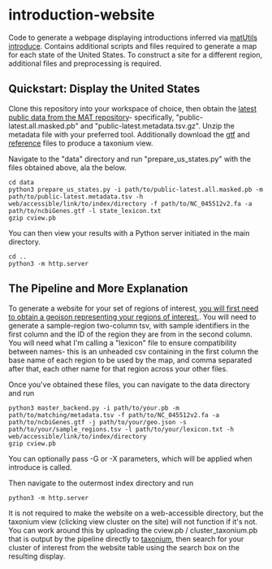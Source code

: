 # introduction-website
Code to generate a webpage displaying introductions inferred via [matUtils introduce](https://usher-wiki.readthedocs.io/en/latest/matUtils.html#introduce). Contains additional scripts and files required to generate a map for each state of the United States. To construct a site for a different region, additional files and preprocessing is required.

## Quickstart: Display the United States
Clone this repository into your workspace of choice, then obtain the [latest public data from the MAT repository](http://hgdownload.soe.ucsc.edu/goldenPath/wuhCor1/UShER_SARS-CoV-2/)- specifically, "public-latest.all.masked.pb" and "public-latest.metadata.tsv.gz". Unzip the metadata file with your preferred tool. Additionally download the [gtf](https://usher-wiki.readthedocs.io/en/latest/_downloads/2052d9a7147253e32a3420939550ac63/ncbiGenes.gtf) and [reference](https://raw.githubusercontent.com/yatisht/usher/5e83b71829dbe54a37af845fd23d473a8f67b839/test/NC_045512v2.fa) files to produce a taxonium view. 

Navigate to the "data" directory and run "prepare_us_states.py" with the files obtained above, ala the below.

```
cd data
python3 prepare_us_states.py -i path/to/public-latest.all.masked.pb -m path/to/public-latest.metadata.tsv -h web/accessible/link/to/index/directory -f path/to/NC_045512v2.fa -a path/to/ncbiGenes.gtf -l state_lexicon.txt
gzip cview.pb
```

You can then view your results with a Python server initiated in the main directory.

```
cd ..
python3 -m http.server
```

## The Pipeline and More Explanation

To generate a website for your set of regions of interest, [you will first need to obtain a geojson representing your regions of interest.](https://geojson-maps.ash.ms). You will need to generate a sample-region two-column tsv, with sample identifiers in the first column and the ID of the region they are from in the second column. You will need what I'm calling a "lexicon" file to ensure compatibility between names- this is an unheaded csv containing in the first column the base name of each region to be used by the map, and comma separated after that, each other name for that region across your other files. 

Once you've obtained these files, you can navigate to the data directory and run

```
python3 master_backend.py -i path/to/your.pb -m path/to/matching/metadata.tsv -f path/to/NC_045512v2.fa -a path/to/ncbiGenes.gtf -j path/to/your/geo.json -s path/to/your/sample_regions.tsv -l path/to/your/lexicon.txt -h web/accessible/link/to/index/directory
gzip cview.pb
```

You can optionally pass -G or -X parameters, which will be applied when introduce is called. 

Then navigate to the outermost index directory and run 
```
python3 -m http.server
```

It is not required to make the website on a web-accessible directory, but the taxonium view (clicking view cluster on the site) will not function if it's not. You can work around this by uploading the cview.pb / cluster_taxonium.pb that is output by the pipeline directly to [taxonium](https://cov2tree.org/), then search for your cluster of interest from the website table using the search box on the resulting display. 
